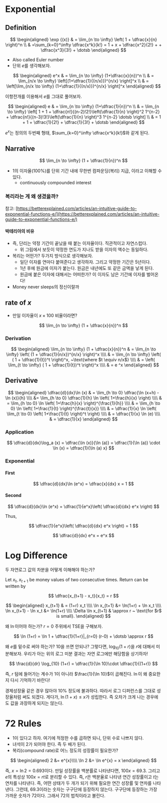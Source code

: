 
# Exponential 

## Definition 

$$
\begin{aligned}
\exp {(x)} & = \lim_{n \to \infty} \left( 1 + \dfrac{x}{n} \right)^n \\ 
& =\sum_{k=0}^\infty \dfrac{x^k}{k!} = 1 + x + \dfrac{x^2}{2!} + + \dfrac{x^3}{3!} + \dotsb
\end{aligned}
$$

* Also called Euler number 
* 단위 $e$를 생각해보자. 

$$
\begin{aligned}
e^x & = \lim_{n \to \infty} (1+\dfrac{x}{n})^n \\
& =  \lim_{n/x \to \infty} \left[(1+\dfrac{1}{(n/x)})^{n/x} \right]^x \\
& =  \left[\lim_{n/x \to \infty} (1+\dfrac{1}{(n/x)})^{n/x} \right]^x 
\end{aligned}
$$

이항전개를 이용해서 $e$를 그대로 풀어보자. 

$$
\begin{aligned}
e & = \lim_{n \to \infty} (1+\dfrac{1}{n})^n \\
& = \lim_{n \to \infty} \left[ 1 + 1 + \dfrac{n!}{(n-2)!2!}\left(\dfrac{1}{n} \right)^2 1^{n-2} + 
 \dfrac{n!}{(n-3)!3!}\left(\dfrac{1}{n} \right)^3 1^{n-2} 
\dotsb \right] \\
& = 1 + 1 + \dfrac{1}{2!} + 
 \dfrac{1}{3!} +  
\dotsb 
\end{aligned}
$$

$e^x$는 정의의 두번째 형태, $\sum_{k=0}^\infty \dfrac{x^k}{k!}$와 같게 된다. 

## Narrative 

$$
\lim_{n \to \infty} (1 + \dfrac{1}{n})^n
$$

* 1의 이자율(100%)를 단위 기간 내에 무한번 컴파운딩(복리) 지급, 이라고 이해할 수 있다. 
	+ continuously compounded interest 

### 복리라는 게 왜 생겼을까? 

참고: [https://betterexplained.com/articles/an-intuitive-guide-to-exponential-functions-e/](https://betterexplained.com/articles/an-intuitive-guide-to-exponential-functions-e/)


#### 박테리아의 비유 




* 즉,  단리는 약정 기간이 끝났을 때 붙는 이자율이다. 직관적이고 자연스럽다. 
	* 위 그림에서 보듯이 약정한 연도가 지나도 받을 이자의 액수는 동일하다. 
* 복리는 어떤가? 두가지 방식으로 생각해보자. 
	* 일단 이자를 연마다 붙여준다고 생각하자. 그리고 약정한 기간은 5년이다. 
	* 1년 후에 원금에 이자가 붙는다. 원금은 내년에도 또 같은 금액을 낳게 된다. 
	* 원금에 붙은 이자에 대해서는 어떠한가? 이 이자도 남은 기간에 이자를 벌어온다! 
* Money never sleeps의 정신이랄까

## rate of $x$

* 만일 이자율이 $x \times 100$ 비율이라면? 

$$
\lim_{n \to \infty} (1 + \dfrac{x}{n})^n
$$

### Derivation 

$$
\begin{aligned}
\lim_{n \to \infty} (1 + \dfrac{x}{n})^n   & = \lim_{n \to \infty} \left( (1 + \dfrac{1}{n/x})^{n/x} \right)^x \\\\
& = \lim_{n \to \infty} \left( ( 1 + \dfrac{1}{t})^t \right)^x, ~\text{where $t \equiv n/x$} \\\\
& = \left( \lim_{t \to \infty} ( 1 + \dfrac{1}{t})^t \right)^x \\\\
& =  e ^x
\end{aligned}
$$

## Derivative 

$$
\begin{aligned}
\dfrac{d}{dx}\ln (x) & = \lim_{h \to 0} \dfrac{\ln (x+h) - \ln (x)}{h} \\\\
&=  \lim_{h \to 0} \dfrac{1}{h} \ln \left( 1+\frac{h}{x} \right) \\\\
& =  \lim_{h \to 0} \ln 
\left( 1+\frac{h}{x} \right)^{\frac{1}{h}} \\\\
& =  \lim_{h \to 0} \ln \left( 1+\frac{1}{t} \right)^{\frac{t}{x}} \\\\
& = \dfrac{1}{x} \ln \left( \lim_{t \to 0} \left( 1+\frac{1}{t} \right)^t \right) \\\\
& = \dfrac{1}{x} \ln (e) \\\\
& = \dfrac{1}{x}
\end{aligned}
$$

### Application 

$$
\dfrac{d}{dx}\log_a (x) = \dfrac{\ln (x)}{\ln (a)} = \dfrac{1}{\ln (a)} \cdot \ln (x) = \dfrac{1}{\ln (a) x}
$$

### Exponential 

#### First 

$$
\dfrac{d}{dx}\ln (e^x) = \dfrac{x}{dx} x = 1 
$$

#### Second 

$$
\dfrac{d}{dx}\ln (e^x) = \dfrac{1}{e^x}\left( \dfrac{d}{dx} e^x \right)
$$

Thus, 

$$
\dfrac{1}{e^x}\left( \dfrac{d}{dx} e^x \right) = 1
$$

$$
\dfrac{d}{dx} e^x = e^x
$$

# Log Difference 

두 자연로그 값의 차분을 어떻게 이해해야 하는가? 

Let $x_t$, $x_{t+1}$ be money values of two consecutive times. Return can be written by 

$$
\dfrac{x_{t+1} - x_t}{x_t}  = r
$$

$$
\begin{aligned}
x_{t+1} & = (1+r) x_t \\\\
\ln x_{t+1} &= \ln(1+r) + \ln x_t \\\\
\ln x_{t+1} - \ln x_t &= \ln(1+r) \\\\
\Delta \ln x_{t+1} & \approx r ~ \text{for $r$ is small}.
\end{aligned}
$$

왜 $\ln$이어야 하는가? $r=0$ 주위에서 TSE을 구해보자. 

$$
\ln (1+r) = \ln 1 + \dfrac{1}{1+r}|_{r=0} (r-0)  + \dotsb \approx r
$$

왜 $e$를 밑수로 써야 하는가? 10을 쓰면 안되나? 그렇다면, $\log_{10} (1+r)$을 $r$에 대해서 미분해보자. 우리가 아는 위의 로그 미분 결과는 자연 로그에만 해당함을 상기하자! 

$$
\frac{d}{dr} \log_{10} (1+r) = \dfrac{1}{\ln 10}\cdot \dfrac{1}{(1+r)} 
$$

즉, $r$ 텀에 들어가는 계수가 1이 아니라 $\frac{1}{\ln 10}$이 곱해진다. $\ln$이 왜 중요한지 다시 기억하기 바란다! 

경제성장율 같은 경우 많아야 10% 정도에 불과하다. 따라서 로그 디퍼런스를 그대로 성장율처럼 써도 되겠다. 게다가, $\ln (1+x) \leq x$가 성립한다. 즉 오차가 크게 나는 경우에도 값을 과장하게 되지는 않는다. 

# 72 Rules 

- 1이 있다고 하자. 여기에 적정한 수를 곱하면 되니, 단위 수로 나쁘지 않다. 
- 녀석이 2가 되어야 한다. 즉 두 배가 된다. 
- 복리(compound rate)로 어느 정도의 성장률이 필요한가? 

$$
\begin{aligned}
2 &= e^{x}\\\\
\ln 2 &= \ln e^{x} = x
\end{aligned}
$$

즉, $x = \ln 2 = 0.693$이다. 만일 성장률을 백분률로 나타낸다면, $100 x = 69.3$. 그리고 $e$의 특성상  $100x = rt$로 분리할 수 있다. 즉, $r$은 백분율로 나타낸 연간 성장률이고 $t$는 연차를 나타낸다. 즉, 어떤 상태가 두 개가 되기 위해 필요한 연간 성장률 및 연차를 나타낸다. 그런데, 69.3이라는 숫자는 구구단에 등장하지 않는다. 구구단에 등장하는 가장 가까운 숫자가 72이다. 그래서 72의 법칙이라고 불린다. 
<!--stackedit_data:
eyJoaXN0b3J5IjpbNjE1MDIxMTEzLC03NDUxNDM1ODMsLTgyMj
EzOTEyNiwxNDMzOTMzMDI2LDcxMDU5MTcxNSwzNjMxNDk0Nzcs
MzgwNTI2ODgwLC0xOTMxODI2NTg0LDE0MzcwMjAwMDcsMTY0MT
QwMzI3NSwtMTExNDk3MDkyOSwtMjE0MjEwNDAwMywxNzA0NzY4
NjkzLC04MzEwNTY2NTAsMTQ0NjQ5NzkzOF19
-->